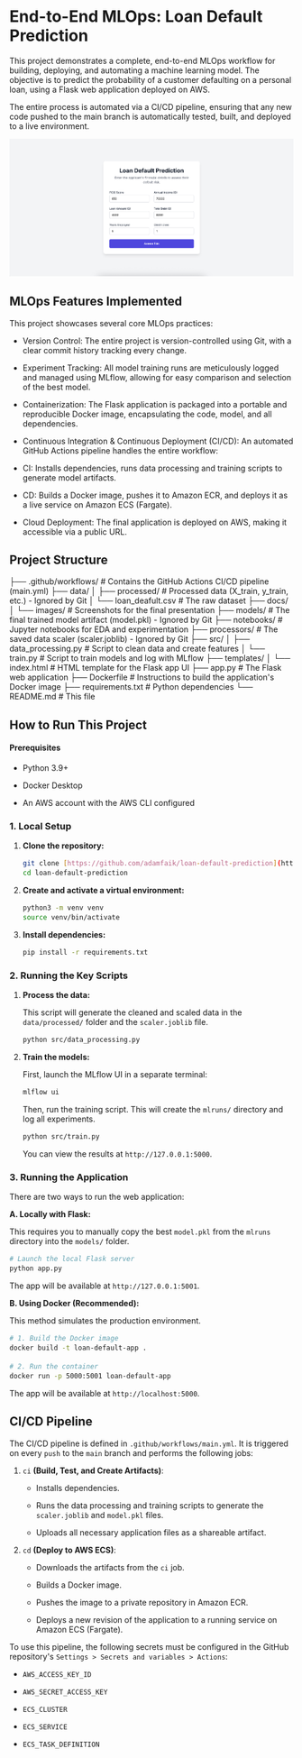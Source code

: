 # End-to-End MLOps: Loan Default Prediction

This project demonstrates a complete, end-to-end MLOps workflow for building, deploying, and automating a machine learning model. The objective is to predict the probability of a customer defaulting on a personal loan, using a Flask web application deployed on AWS.

The entire process is automated via a CI/CD pipeline, ensuring that any new code pushed to the main branch is automatically tested, built, and deployed to a live environment.

![Flask App Screenshot](docs/images/flask_app_ui.png)

## MLOps Features Implemented

This project showcases several core MLOps practices:

- Version Control: The entire project is version-controlled using Git, with a clear commit history tracking every change.

- Experiment Tracking: All model training runs are meticulously logged and managed using MLflow, allowing for easy comparison and selection of the best model.

- Containerization: The Flask application is packaged into a portable and reproducible Docker image, encapsulating the code, model, and all dependencies.

- Continuous Integration & Continuous Deployment (CI/CD): An automated GitHub Actions pipeline handles the entire workflow:

- CI: Installs dependencies, runs data processing and training scripts to generate model artifacts.

- CD: Builds a Docker image, pushes it to Amazon ECR, and deploys it as a live service on Amazon ECS (Fargate).

- Cloud Deployment: The final application is deployed on AWS, making it accessible via a public URL.

## Project Structure

├── .github/workflows/      # Contains the GitHub Actions CI/CD pipeline (main.yml)
├── data/
│   ├── processed/          # Processed data (X_train, y_train, etc.) - Ignored by Git
│   └── loan_deafult.csv    # The raw dataset
├── docs/
│   └── images/             # Screenshots for the final presentation
├── models/                 # The final trained model artifact (model.pkl) - Ignored by Git
├── notebooks/              # Jupyter notebooks for EDA and experimentation
├── processors/             # The saved data scaler (scaler.joblib) - Ignored by Git
├── src/
│   ├── data_processing.py  # Script to clean data and create features
│   └── train.py            # Script to train models and log with MLflow
├── templates/
│   └── index.html          # HTML template for the Flask app UI
├── app.py                  # The Flask web application
├── Dockerfile              # Instructions to build the application's Docker image
├── requirements.txt        # Python dependencies
└── README.md               # This file

## How to Run This Project

#### Prerequisites

- Python 3.9+

- Docker Desktop

- An AWS account with the AWS CLI configured

### 1. Local Setup

1.  **Clone the repository:**

    ```bash
    git clone [https://github.com/adamfaik/loan-default-prediction](https://github.com/adamfaik/loan-default-prediction)
    cd loan-default-prediction
    ```

2.  **Create and activate a virtual environment:**

    ```bash
    python3 -m venv venv
    source venv/bin/activate
    ```

3.  **Install dependencies:**

    ```bash
    pip install -r requirements.txt
    ```

### 2. Running the Key Scripts

1.  **Process the data:**

    This script will generate the cleaned and scaled data in the `data/processed/` folder and the `scaler.joblib` file.
    ```bash
    python src/data_processing.py
    ```

2.  **Train the models:**

    First, launch the MLflow UI in a separate terminal:

    ```bash
    mlflow ui
    ```

    Then, run the training script. This will create the `mlruns/` directory and log all experiments.

    ```bash
    python src/train.py
    ```

    You can view the results at `http://127.0.0.1:5000`.

### 3. Running the Application

There are two ways to run the web application:

**A. Locally with Flask:**

This requires you to manually copy the best `model.pkl` from the `mlruns` directory into the `models/` folder.

```bash
# Launch the local Flask server
python app.py
```

The app will be available at `http://127.0.0.1:5001`.

**B. Using Docker (Recommended):**

This method simulates the production environment.

```bash
# 1. Build the Docker image
docker build -t loan-default-app .

# 2. Run the container
docker run -p 5000:5001 loan-default-app
```

The app will be available at `http://localhost:5000`.

## CI/CD Pipeline

The CI/CD pipeline is defined in `.github/workflows/main.yml`. It is triggered on every `push` to the `main` branch and performs the following jobs:

1. `ci` **(Build, Test, and Create Artifacts)**:

    - Installs dependencies.

    - Runs the data processing and training scripts to generate the `scaler.joblib` and `model.pkl` files.

    - Uploads all necessary application files as a shareable artifact.

2. `cd` **(Deploy to AWS ECS)**:

    - Downloads the artifacts from the `ci` job.

    - Builds a Docker image.

    - Pushes the image to a private repository in Amazon ECR.

    - Deploys a new revision of the application to a running service on Amazon ECS (Fargate).

To use this pipeline, the following secrets must be configured in the GitHub repository's `Settings > Secrets and variables > Actions`:

- `AWS_ACCESS_KEY_ID`

- `AWS_SECRET_ACCESS_KEY`

- `ECS_CLUSTER`

- `ECS_SERVICE`

- `ECS_TASK_DEFINITION`